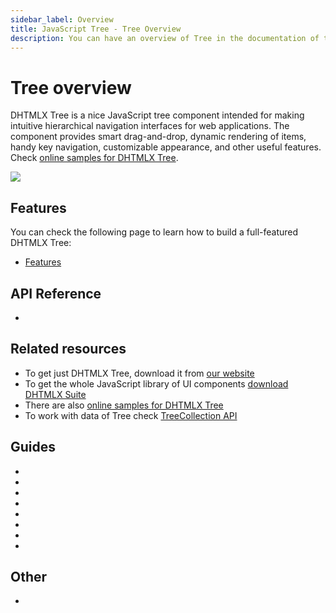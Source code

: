 ```yaml
---
sidebar_label: Overview
title: JavaScript Tree - Tree Overview 
description: You can have an overview of Tree in the documentation of the DHTMLX JavaScript UI library. Browse developer guides and API reference, try out code examples and live demos, and download a free 30-day evaluation version of DHTMLX Suite.
---
```


# Tree overview

DHTMLX Tree is a nice JavaScript tree component intended for making intuitive hierarchical navigation interfaces for web applications. 
The component provides smart drag-and-drop, dynamic rendering of items, handy key navigation, customizable appearance, and other useful features. 
Check [online samples for DHTMLX Tree](https://snippet.dhtmlx.com/all?tag=tree).

![](../assets/tree/tree_front.png)

## Features

You can check the following page to learn how to build a full-featured DHTMLX Tree:

- [Features](tree/features.md)

## API Reference

- [](tree/api/api_overview.md)

## Related resources

- To get just DHTMLX Tree, download it from [our website](https://dhtmlx.com/docs/products/dhtmlxTree/download.shtml)
- To get the whole JavaScript library of UI components [download DHTMLX Suite](https://dhtmlx.com/docs/products/dhtmlxSuite/download.shtml)
- There are also [online samples for DHTMLX Tree](https://snippet.dhtmlx.com/all?tag=tree)
- To work with data of Tree check [TreeCollection API](tree_collection.md)
  
## Guides

- [](initialization_of_dhtmlxtree.md)
- [](configuration.md)
- [](loading_data.md)
- [](drag_and_drop_handling.md)
- [](work_with_tree.md)
- [](usage_selection.md)
- [](setting_tree_appearance.md)
- [](events_handling.md)

## Other

- [](../migration.md)
